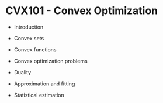 CVX101 - Convex Optimization
============================

* Introduction

* Convex sets

* Convex functions

* Convex optimization problems

* Duality

* Approximation and fitting

* Statistical estimation

